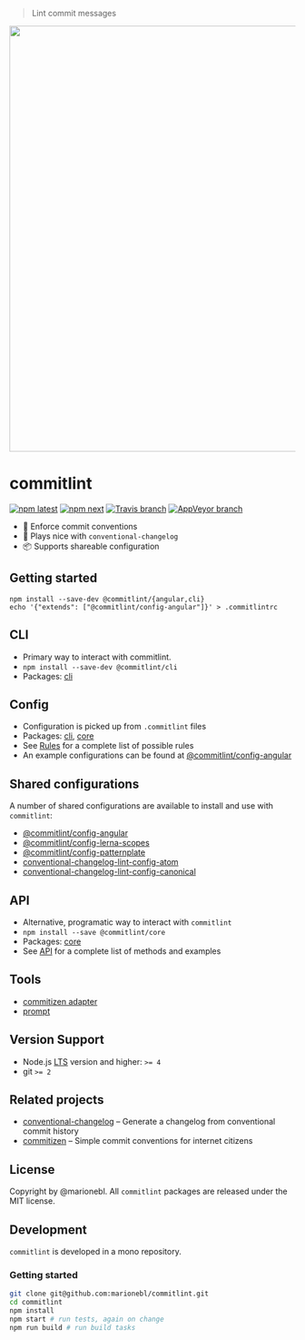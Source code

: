 > Lint commit messages

<p align="center">
  <img width="750" src="https://marionebl.github.io/commitlint/assets/commitlint.svg">
</p>

# commitlint

[![npm latest][2]][3] [![npm next][10]][3] [![Travis branch][4]][5] [![AppVeyor branch][6]][7]


*  🚓  Enforce commit conventions
*  🤖  Plays nice with `conventional-changelog`
*  📦  Supports shareable configuration

## Getting started

```
npm install --save-dev @commitlint/{angular,cli}
echo '{"extends": ["@commitlint/config-angular"]}' > .commitlintrc
```

## CLI

* Primary way to interact with commitlint.
* `npm install --save-dev @commitlint/cli`
* Packages: [cli](./@commitlint/cli)

## Config

* Configuration is picked up from `.commitlint` files
* Packages: [cli](./@commitlint/cli), [core](./@commitlint/core)
* See [Rules](./docs/rules) for a complete list of possible rules
* An example configurations can be found at [@commitlint/config-angular](./@commitlint/config-angular/index.js)

## Shared configurations

A number of shared configurations are available to install and use with `commitlint`:

* [@commitlint/config-angular](./@commitlint/config-angular)
* [@commitlint/config-lerna-scopes](./@commitlint/config-lerna-scopes)
* [@commitlint/config-patternplate](./@commitlint/config-patternplate)
* [conventional-changelog-lint-config-atom](https://github.com/erikmueller/conventional-changelog-lint-config-atom)
* [conventional-changelog-lint-config-canonical](https://github.com/gajus/conventional-changelog-lint-config-canonical)


## API

* Alternative, programatic way to interact with `commitlint`
* `npm install --save @commitlint/core`
* Packages: [core](./@commitlint/core)
* See [API](./docs/api) for a complete list of methods and examples

## Tools

* [commitizen adapter](./@commitlint/prompt)
* [prompt](./@commitlint/prompt-cli)

## Version Support

* Node.js [LTS](https://github.com/nodejs/LTS#lts-schedule) version and higher: `>= 4`
* git `>= 2`

## Related projects

* [conventional-changelog](https://git.io/v18sw) – Generate a changelog from conventional commit history
* [commitizen](https://git.io/vwTym) – Simple commit conventions for internet citizens

## License
Copyright by @marionebl. All `commitlint` packages are released under the MIT license.

## Development

`commitlint` is developed in a mono repository.

### Getting started

```sh
git clone git@github.com:marionebl/commitlint.git
cd commitlint
npm install
npm start # run tests, again on change
npm run build # run build tasks
```


[0]: https://img.shields.io/badge/stability-stable-green.svg?style=flat-square
[1]: https://nodejs.org/api/documentation.html#documentation_stability_index
[2]: https://img.shields.io/npm/v/@commitlint/cli.svg?style=flat-square
[3]: https://npmjs.org/package/@commitlint/cli
[4]: https://img.shields.io/travis/marionebl/commitlint/master.svg?style=flat-square
[5]: https://travis-ci.org/marionebl/commitlint
[6]: https://img.shields.io/appveyor/ci/marionebl/commitlint/master.svg?style=flat-square
[7]: https://ci.appveyor.com/project/marionebl/commitlint

[8]: https://img.shields.io/badge/stability-experimental-orange.svg?style=flat-square
[9]: https://nodejs.org/api/documentation.html#documentation_stability_index

[10]: https://img.shields.io/npm/v/@commitlint/cli/next.svg?style=flat-square
